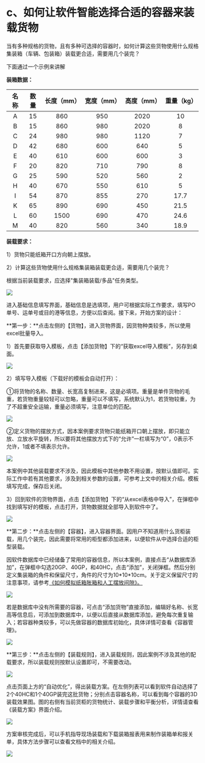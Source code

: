 # c、如何让软件智能选择合适的容器来装载货物

当有多种规格的货物，且有多种可选择的容器时，如何计算这些货物使用什么规格集装箱（车辆、包装箱）装载更合适，需要用几个装完？

下面通过一个示例来讲解

**装箱数据：**

| 名称 | 数量 | 长度（mm） | 宽度（mm） | 高度（mm） | 重量（kg） |
| :---: | :---: | :---: | :---: | :---: | :---: |
| A | 15 | 860 | 950 | 2020 | 10 |
| B | 15 | 860 | 980 | 2020 | 8 |
| C | 24 | 980 | 980 | 1120 | 7 |
| D | 42 | 680 | 600 | 640 | 5 |
| E | 40 | 610 | 600 | 600 | 3 |
| F | 20 | 820 | 710 | 790 | 8 |
| G | 25 | 590 | 520 | 560 | 2 |
| H | 40 | 670 | 550 | 610 | 5 |
| I | 54 | 870 | 855 | 270 | 17.7 |
| K | 65 | 890 | 690 | 450 | 21.5 |
| L | 60 | 1500 | 690 | 470 | 24.6 |
| M | 40 | 820 | 560 | 340 | 18.9 |

**装载要求：**

1）货物只能纸箱开口方向朝上摆放。

2）计算这些货物使用什么规格集装箱装载更合适，需要用几个装完？

根据当前装载要求，应选择"集装箱装载/多品"任务类型。

![](../../.gitbook/assets/5-1-2-1.png)

进入基础信息填写界面，基础信息是选填项，用户可根据实际工作要求，填写PO单号、运单号或目的港等信息，方便以后查阅。接下来，开始方案的设计：

**第一步：**点击左侧的【货物】，进入货物界面，因货物种类较多，所以使用excel批量导入。

1）首先要获取导入模板，点击【添加货物】下的“获取excel导入模板”，另存到桌面。

![](../../.gitbook/assets/5-1-c-2.png)

2）填写导入模板（下载好的模板会自动打开）：

①将货物的名称、数量、长宽高复制进来，这是必填项。重量是单件货物的毛重，若货物重量较轻可以忽略，重量可以不填写，系统默认为1，若货物较重，为了不超重安全运输，重量必须填写，注意单位的匹配。

![](../../.gitbook/assets/image%20%2834%29.png)

②定义货物的摆放方式，因本案例要求货物只能纸箱开口朝上摆放，即只能立放、立放水平旋转，所以要将其他摆放方式下的“允许”一栏填写为“0”，0表示不允许，1或者不填表示允许。

![](../../.gitbook/assets/3%20%288%29.png)

本案例中其他装载要求不涉及，因此模板中其他参数不用设置，按默认值即可。实际工作中若有其他要求，涉及到相关参数的设置，可参考上文中的相关介绍。模板填写完成，保存后关闭。

3）回到软件的货物界面，点击【添加货物】下的“从excel表格中导入”，在弹框中找到填写好的模板，点击打开，货物数据就全部导入到软件中了。

![](../../.gitbook/assets/4%20%288%29.png)

**第二步：**点击左侧的【容器】，进入容器界面。因用户不知道用什么货柜装载，用几个装完，因此需要将常用的柜型都添加进来，以便软件从中选择合适的柜型装载。

因软件数据库中已经储备了常用的容器信息，所以本案例，直接点击“从数据库添加”，在弹框中勾选20GP、40GP，和40HC，点击“添加”，关闭弹框。然后分别定义集装箱的角件和保留尺寸，角件的尺寸为10\*10\*10cm。关于定义保留尺寸的注意事项，请参考[《如何模拟纸箱胀箱和人工摆放间隙》。]()

![](../../.gitbook/assets/5%20%285%29.png)

若是数据库中没有所需要的容器，可点击“添加货物”直接添加，编辑好名称、长宽高等信息后，可添加到数据库中，以便以后直接从数据库添加，避免每次重复输入；若容器种类较多，可以先做容器的数据库初始化，具体详情可查看《容器管理》。

![](../../.gitbook/assets/5-1-c-3.png)

**第三步：**点击左侧的【装载规则】，进入装载规则，因此案例不涉及其他的配载要求，所以装载规则按默认设置即可，不需要改动。

![](../../.gitbook/assets/7%20%286%29.png)

点击页面上方的“自动优化”，得出装载方案。在左侧列表可以看到软件自动选择了2个40HC和1个40GP装完这批货物；分别点击容器名称，可以看到每个容器的3D装载效果图。图的右侧有当前货柜的货物统计、装载步骤和平衡分析，详情请查看《装载方案》界面介绍。

![](../../.gitbook/assets/8%20%286%29.png)

方案审核完成后，可以手机指导现场装载和下载装箱报表用来制作装箱单和报关单，具体方法步骤可以查看文档中的相关介绍。

![](../../.gitbook/assets/9%20%283%29.png)

